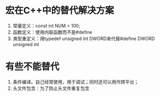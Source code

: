 # 宏在C++中的替代解决方案

1. 常量定义：const int NUM = 100;
2. 函数定义：使用内联函数而不是#define
3. 类型重定义：用typedef unsigned int DWORD来代替#define DWORD unsigned int

# 有些不能替代
1. 条件编译。自己经常使用，用于调试；同时还可以用作跨平台；
2. 头文件包含：为了防止头文件重复包含
